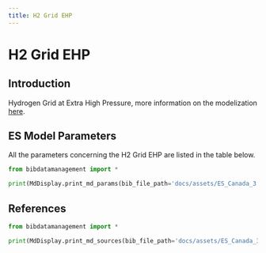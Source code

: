 ```yaml
---
title: H2 Grid EHP
---
```


# H2 Grid EHP

## Introduction

Hydrogen Grid at Extra High Pressure, more information on the
modelization [here](https://gitlab.com/ipese/on-the-role-of-energy-infrastructure-in-the-energy-transition/-/tree/main/03_Infrastructure-Documentation/02_Gas-Infrastructure?ref_type=heads).

## ES Model Parameters

All the parameters concerning the H2 Grid EHP are listed in the table
below.

```python exec="on"
from bibdatamanagement import *

print(MdDisplay.print_md_params(bib_file_path='docs/assets/ES_Canada_3.bib', filter_entry='EHP_H2_GRID'))
```

## References

```python exec="on"
from bibdatamanagement import *

print(MdDisplay.print_md_sources(bib_file_path='docs/assets/ES_Canada_3.bib', filter_entry='EHP_H2_GRID'))
```
